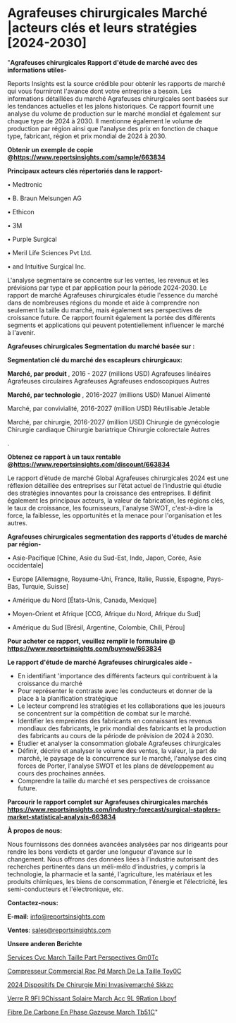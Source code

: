 # Agrafeuses chirurgicales Marché |acteurs clés et leurs stratégies [2024-2030]

"<strong>Agrafeuses chirurgicales Rapport d'étude de marché avec des informations utiles-</strong>

Reports Insights est la source crédible pour obtenir les rapports de marché qui vous fourniront l'avance dont votre entreprise a besoin. Les informations détaillées du marché Agrafeuses chirurgicales sont basées sur les tendances actuelles et les jalons historiques. Ce rapport fournit une analyse du volume de production sur le marché mondial et également sur chaque type de 2024 à 2030. Il mentionne également le volume de production par région ainsi que l'analyse des prix en fonction de chaque type, fabricant, région et prix mondial de 2024 à 2030.

<strong><b>Obtenir un exemple de copie @</b></strong><a href=https://www.reportsinsights.com/sample/663834><strong><b>https://www.reportsinsights.com/sample/663834</b></strong></a>

<b>Principaux acteurs clés répertoriés dans le rapport-</b>

<b> </b>• Medtronic

• B. Braun Melsungen AG

• Ethicon

• 3M

• Purple Surgical

• Meril Life Sciences Pvt Ltd.

• and Intuitive Surgical Inc.

L'analyse segmentaire se concentre sur les ventes, les revenus et les prévisions par type et par application pour la période 2024-2030. Le rapport de marché Agrafeuses chirurgicales étudie l'essence du marché dans de nombreuses régions du monde et aide à comprendre non seulement la taille du marché, mais également ses perspectives de croissance future. Ce rapport fournit également la portée des différents segments et applications qui peuvent potentiellement influencer le marché à l'avenir.

<strong>Agrafeuses chirurgicales Segmentation du marché basée sur :</strong>

<strong> Segmentation clé du marché des escapleurs chirurgicaux: </strong>

<strong> Marché, par produit </strong>, 2016 - 2027 (millions USD)
Agrafeuses linéaires
Agrafeuses circulaires
Agrafeuses
Agrafeuses endoscopiques
Autres

<strong> Marché, par technologie </strong>, 2016-2027 (millions USD)
Manuel
Alimenté

Marché, par convivialité, 2016-2027 (million USD)
Réutilisable
Jetable

Marché, par chirurgie, 2016-2027 (million USD)
Chirurgie de gynécologie
Chirurgie cardiaque
Chirurgie bariatrique
Chirurgie colorectale
Autres

.

<strong><b>Obtenez ce rapport à un taux rentable @</b></strong><a href=https://www.reportsinsights.com/discount/663834><strong><b>https://www.reportsinsights.com/discount/663834</b></strong></a>

Le rapport d’étude de marché Global Agrafeuses chirurgicales 2024 est une réflexion détaillée des entreprises sur l’état actuel de l’industrie qui étudie des stratégies innovantes pour la croissance des entreprises. Il définit également les principaux acteurs, la valeur de fabrication, les régions clés, le taux de croissance, les fournisseurs, l'analyse SWOT, c'est-à-dire la force, la faiblesse, les opportunités et la menace pour l'organisation et les autres.

<strong>Agrafeuses chirurgicales segmentation des rapports d'études de marché par région-</strong>

• Asie-Pacifique [Chine, Asie du Sud-Est, Inde, Japon, Corée, Asie occidentale]

• Europe [Allemagne, Royaume-Uni, France, Italie, Russie, Espagne, Pays-Bas, Turquie, Suisse]

• Amérique du Nord [États-Unis, Canada, Mexique]

• Moyen-Orient et Afrique [CCG, Afrique du Nord, Afrique du Sud]

• Amérique du Sud [Brésil, Argentine, Colombie, Chili, Pérou]

<strong>Pour acheter ce rapport, veuillez remplir le formulaire @   <a href=https://www.reportsinsights.com/buynow/663834>https://www.reportsinsights.com/buynow/663834</a></strong>

<strong>Le rapport d'étude de marché Agrafeuses chirurgicales aide -</strong>
<ul>
  <li>En identifiant 'importance des différents facteurs qui contribuent à la croissance du marché</li>
  <li>Pour représenter le contraste avec les conducteurs et donner de la place à la planification stratégique</li>
  <li>Le lecteur comprend les stratégies et les collaborations que les joueurs se concentrent sur la compétition de combat sur le marché.</li>
  <li>Identifier les empreintes des fabricants en connaissant les revenus mondiaux des fabricants, le prix mondial des fabricants et la production des fabricants au cours de la période de prévision de 2024 à 2030.</li>
  <li>Étudier et analyser la consommation globale Agrafeuses chirurgicales</li>
  <li>Définir, décrire et analyser le volume des ventes, la valeur, la part de marché, le paysage de la concurrence sur le marché, l'analyse des cinq forces de Porter, l'analyse SWOT et les plans de développement au cours des prochaines années.</li>
  <li>Comprendre la taille du marché et ses perspectives de croissance future.</li>
</ul>

<strong>Parcourir le rapport complet sur Agrafeuses chirurgicales marchés <a href=https://www.reportsinsights.com/industry-forecast/surgical-staplers-market-statistical-analysis-663834>https://www.reportsinsights.com/industry-forecast/surgical-staplers-market-statistical-analysis-663834</a></strong>

<strong>À propos de nous:</strong>

Nous fournissons des données avancées analysées par nos dirigeants pour rendre les bons verdicts et garder une longueur d'avance sur le changement. Nous offrons des données liées à l'industrie autorisant des recherches pertinentes dans un méli-mélo d'industries, y compris la technologie, la pharmacie et la santé, l'agriculture, les matériaux et les produits chimiques, les biens de consommation, l'énergie et l'électricité, les semi-conducteurs et l'électronique, etc.

<strong>Contactez-nous:</strong>

<strong>E-mail:</strong> <a href=mailto:info@reportsinsights.com>info@reportsinsights.com</a>

<strong>Ventes</strong>: <a href=mailto:sales@reportsinsights.com>sales@reportsinsights.com</a>

<strong>Unsere anderen Berichte</strong>

<a href=https://www.linkedin.com/pulse/services-cvc-march%C3%A9-taille-part-perspectives-gm0tc/>Services Cvc March Taille Part Perspectives Gm0Tc</a>

<a href=https://www.linkedin.com/pulse/compresseur-commercial-rac-pd-march%C3%A9-de-la-taille-toy0c/>Compresseur Commercial Rac Pd March De La Taille Toy0C</a>

<a href=https://www.linkedin.com/pulse/2024-dispositifs-de-chirurgie-mini-invasivemarché-skkzc/>2024 Dispositifs De Chirurgie Mini Invasivemarché Skkzc</a>

<a href=https://www.linkedin.com/pulse/verre-r%C3%A9fl%C3%A9chissant-solaire-march%C3%A9-acc%C3%A9l%C3%A9ration-lboyf/>Verre R 9Fl 9Chissant Solaire March Acc 9L 9Ration Lboyf</a>

<a href=https://www.linkedin.com/pulse/fibre-de-carbone-en-phase-gazeuse-march%C3%A9-tb51c/>Fibre De Carbone En Phase Gazeuse March Tb51C</a>"
